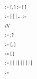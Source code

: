 

<Expr> := <BinaryExpr> [, <BinaryExpr>]
<BinaryExpr> := <Term> [<op> <Term>]

<TermExpr> := <ident> | <uri> | <function> | ...
<FunctionArguments> := <Expr>

///

<css-value> := <value> ;?

<value> := <expr> [, <expr>]

<expr> := <term-expr> [ <term-expr>]

<term-expr> := <color-function> | <function> | <parentheses> | <hex-color> | <operator> | <dimension> | <number> | <named-color> | <ident> | <any>

<functionArgs> := <value>
